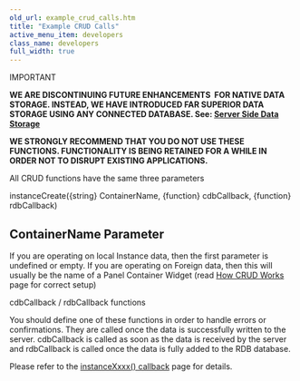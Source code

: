 ```yaml
---
old_url: example_crud_calls.htm
title: "Example CRUD Calls"
active_menu_item: developers
class_name: developers
full_width: true
---
```



IMPORTANT

**WE ARE DISCONTINUING FUTURE ENHANCEMENTS  FOR NATIVE DATA STORAGE. INSTEAD, WE HAVE INTRODUCED FAR SUPERIOR DATA STORAGE USING ANY CONNECTED DATABASE. See: [Server Side Data Storage](/developers/documentation/product-guide/data-storage/server-side-data-storage/)**

**WE STRONGLY RECOMMEND THAT YOU DO NOT USE THESE FUNCTIONS. FUNCTIONALITY IS BEING RETAINED FOR A WHILE IN ORDER NOT TO DISRUPT EXISTING APPLICATIONS.**

All CRUD functions have the same three parameters

instanceCreate({string} ContainerName, {function} cdbCallback, {function} rdbCallback)

## ContainerName Parameter

If you are operating on local Instance data, then the first parameter is undefined or empty. If you are operating on Foreign data, then this will usually be the name of a Panel Container Widget (read [How CRUD Works](/developers/documentation/product-guide/advanced-features/data-storage-management/crud-in-detail/using-ac-app-storage/how-crud-works) page for correct setup)

cdbCallback / rdbCallback functions

You should define one of these functions in order to handle errors or confirmations. They are called once the data is successfully written to the server. cdbCallback is called as soon as the data is received by the server and rdbCallback is called once the data is fully added to the RDB database.

Please refer to the [instanceXxxx() callback](/developers/documentation/scripting-apis/client-api/instance-data-functions/instancexxxx-callback-function) page for details.


